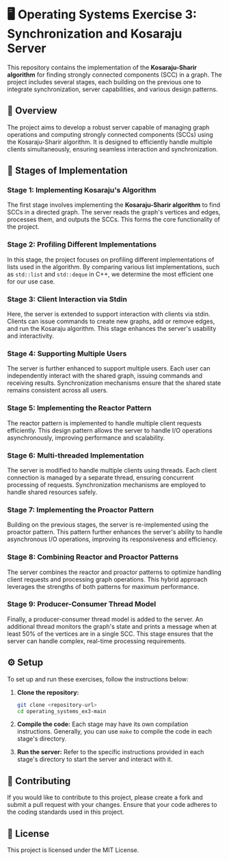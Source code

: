 
# 🖥️ Operating Systems Exercise 3: Synchronization and Kosaraju Server

This repository contains the implementation of the **Kosaraju-Sharir algorithm** for finding strongly connected components (SCC) in a graph. The project includes several stages, each building on the previous one to integrate synchronization, server capabilities, and various design patterns.

## 🌟 Overview

The project aims to develop a robust server capable of managing graph operations and computing strongly connected components (SCCs) using the Kosaraju-Sharir algorithm. It is designed to efficiently handle multiple clients simultaneously, ensuring seamless interaction and synchronization.

## 🚀 Stages of Implementation

### Stage 1: Implementing Kosaraju's Algorithm
The first stage involves implementing the **Kosaraju-Sharir algorithm** to find SCCs in a directed graph. The server reads the graph's vertices and edges, processes them, and outputs the SCCs. This forms the core functionality of the project.

### Stage 2: Profiling Different Implementations
In this stage, the project focuses on profiling different implementations of lists used in the algorithm. By comparing various list implementations, such as `std::list` and `std::deque` in C++, we determine the most efficient one for our use case.

### Stage 3: Client Interaction via Stdin
Here, the server is extended to support interaction with clients via stdin. Clients can issue commands to create new graphs, add or remove edges, and run the Kosaraju algorithm. This stage enhances the server's usability and interactivity.

### Stage 4: Supporting Multiple Users
The server is further enhanced to support multiple users. Each user can independently interact with the shared graph, issuing commands and receiving results. Synchronization mechanisms ensure that the shared state remains consistent across all users.

### Stage 5: Implementing the Reactor Pattern
The reactor pattern is implemented to handle multiple client requests efficiently. This design pattern allows the server to handle I/O operations asynchronously, improving performance and scalability.

### Stage 6: Multi-threaded Implementation
The server is modified to handle multiple clients using threads. Each client connection is managed by a separate thread, ensuring concurrent processing of requests. Synchronization mechanisms are employed to handle shared resources safely.

### Stage 7: Implementing the Proactor Pattern
Building on the previous stages, the server is re-implemented using the proactor pattern. This pattern further enhances the server's ability to handle asynchronous I/O operations, improving its responsiveness and efficiency.

### Stage 8: Combining Reactor and Proactor Patterns
The server combines the reactor and proactor patterns to optimize handling client requests and processing graph operations. This hybrid approach leverages the strengths of both patterns for maximum performance.

### Stage 9: Producer-Consumer Thread Model
Finally, a producer-consumer thread model is added to the server. An additional thread monitors the graph's state and prints a message when at least 50% of the vertices are in a single SCC. This stage ensures that the server can handle complex, real-time processing requirements.

## ⚙️ Setup

To set up and run these exercises, follow the instructions below:

1. **Clone the repository:**
   ```bash
   git clone <repository-url>
   cd operating_systems_ex3-main
   ```

2. **Compile the code:**
   Each stage may have its own compilation instructions. Generally, you can use `make` to compile the code in each stage's directory.

3. **Run the server:**
   Refer to the specific instructions provided in each stage's directory to start the server and interact with it.

## 🤝 Contributing

If you would like to contribute to this project, please create a fork and submit a pull request with your changes. Ensure that your code adheres to the coding standards used in this project.

## 📜 License

This project is licensed under the MIT License.
